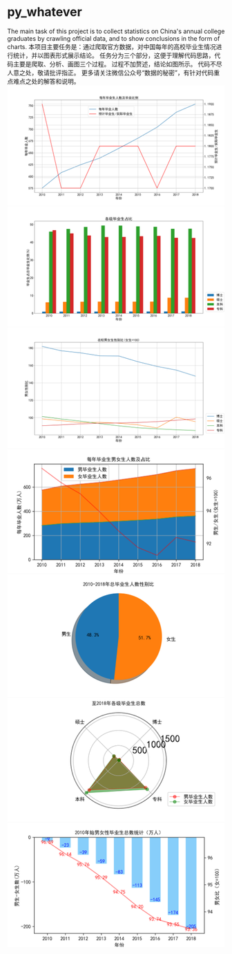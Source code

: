 # py_whatever
The main task of this project is to collect statistics on China's annual college graduates by crawling official data, and to show conclusions in the form of charts.
本项目主要任务是：通过爬取官方数据，对中国每年的高校毕业生情况进行统计，并以图表形式展示结论。
任务分为三个部分，这便于理解代码思路，代码主要是爬取、分析、画图三个过程。
过程不加赘述，结论如图所示。
代码不尽人意之处，敬请批评指正。
更多请关注微信公众号“数据的秘密”，有针对代码重点难点之处的解答和说明。
![image](https://github.com/nature1949/py_whatever/blob/master/result_picture/每年毕业生人数统计.png)
![image](https://github.com/nature1949/py_whatever/blob/master/result_picture/各学历毕业生占比.png)
![image](https://github.com/nature1949/py_whatever/blob/master/result_picture/在校学生性别比.png)
![image](https://github.com/nature1949/py_whatever/blob/master/result_picture/每年毕业男女人数及占比.png)
![image](https://github.com/nature1949/py_whatever/blob/master/result_picture/2010-2018毕业生性别比.png)
![image](https://github.com/nature1949/py_whatever/blob/master/result_picture/至2018年不同学历毕业生对比.png)
![image](https://github.com/nature1949/py_whatever/blob/master/result_picture/2010年以来男女毕业生统计.png)